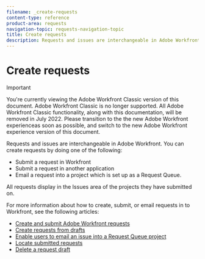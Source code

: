 ```yaml
---
filename: _create-requests
content-type: reference
product-area: requests
navigation-topic: requests-navigation-topic
title: Create requests
description: Requests and issues are interchangeable in Adobe Workfront. You can create requests by doing one of the following:
---
```


# Create requests

>[!IMPORTANT]
>
>You're currently viewing the Adobe Workfront Classic version of this document. Adobe Workfront Classic is no longer supported. All Adobe Workfront Classic functionality, along with this documentation, will be removed in July 2022. Please transition to the the new Adobe Workfront experienceas soon as possible, and switch to the new Adobe Workfront experience version of this document.

Requests and issues are interchangeable in Adobe Workfront. You can create requests by doing one of the following:

* Submit a request in Workfront
* Submit a request in another application
* Email a request into a project which is set up as a Request Queue.

All requests display in the Issues area of the projects they have submitted on.

For more information about how to create, submit, or email requests in to Workfront, see the following articles:

* [Create and submit Adobe Workfront requests](../../../manage-work/requests/create-requests/create-submit-requests.md) 
* [Create requests from drafts](../../../manage-work/requests/create-requests/create-requests-from-drafts.md) 
* [Enable users to email an issue into a Request Queue project](../../../manage-work/requests/create-requests/enable-email-issues-into-projects.md) 
* [Locate submitted requests](../../../manage-work/requests/create-requests/locate-submitted-requests.md) 
* [Delete a request draft](../../../manage-work/requests/create-requests/delete-request-draft.md)

